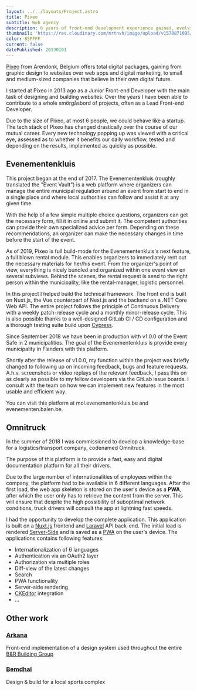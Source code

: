 ```yaml
---
layout: ../../layouts/Project.astro
title: Pixeo
subtitle: Web agency
description: 6 years of front-end development experience gained, evolving from a absolute beginner to a lead engineer for a small web agency.
thumbnail: 'https://res.cloudinary.com/mrtnvh/image/upload/v1570871095/mrtnvh.com/pixeo.jpg'
color: 85FFFF
current: false
datePublished: 20130101
---
```


<div class="intro mb-ggy">

[Pixeo](https://pixeo.be) from Arendonk, Belgium offers total digital packages, gaining from graphic design to websites over web apps and digital marketing, to small and medium-sized companies that believe in their own digital future.

</div>

<div class="column-lg-2 column-xxl-3 mb-ggy">

I started at Pixeo in 2013 ago as a Junior Front-end Developer with the main task of designing and building websites. Over the years I have been able to contribute to a whole smörgåsbord of projects, often as a Lead Front-end Developer.

Due to the size of Pixeo, at most 6 people, we could behave like a startup. The tech stack of Pixeo has changed drastically over the course of our mutual career. Every new technology popping up was viewed with a critical eye, assessed as to whether it benefits our daily workflow, tested and depending on the results, implemented as quickly as possible.

</div>

## Evenementenkluis

<div class="column-lg-2 column-xxl-3 mb-ggy">

This project began at the end of 2017. The Evenementenkluis (roughly translated the "Event Vault") is a web platform where organizers can manage the entire municipal regulation around an event from start to end in a single place and where local authorities can follow and assist it at any given time.

With the help of a few simple multiple choice questions, organizers can get the necessary form, fill it in online and submit it. The competent authorities can provide their own specialized advice per form. Depending on these recommendations, an organizer can make the necessary changes in time before the start of the event.

As of 2019, Pixeo is full build-mode for the Evenementenkluis's next feature, a full blown rental module. This enables organizers to immediately rent out the necessary materials for her/his event. From the organizer's point of view, everything is nicely bundled and organized within one event view en several subviews. Behind the scenes, the rental request is send to the right person within the municipality, like the rental-manager, logistic personnel.

In this project I helped build the technical framework. The front end is built on Nuxt.js, the Vue counterpart of Next.js and the backend on a .NET Core Web API. The entire project follows the principle of Continuous Delivery with a weekly patch-release cycle and a monthly minor-release cycle. This is also possible thanks to a well-designed GitLab CI / CD configuration and a thorough testing suite build upon [Cypress](https://cypress.io).

Since September 2018 we have been in production with v1.0.0 of the Event Safe in 2 municipalities. The goal of the Evenementenkluis is provide every municipality in Flanders with this platform.

Shortly after the release of v1.0.0, my function within the project was briefly changed to following up on incoming feedback, bugs and feature requests. A.h.v. screenshots or video replays of the relevant feedback, I pass this on as clearly as possible to my fellow developers via the GitLab issue boards. I consult with the team on how we can implement new features in the most usable and efficient way.

You can visit this platform at mol.evenementenkluis.be and evenementen.balen.be.

</div>

## Omnitruck

<div class="column-lg-2 column-xxl-3 mb-ggy">

In the summer of 2018 I was commissioned to develop a knowledge-base for a logistics/transport company, codenamed Omnitruck.

The purpose of this platform is to provide a fast, easy and digital documentation platform for all their drivers.

Due to the large number of internationalities of employees within the company, the platform had to be available in 6 different languages. After the first load, the web app skeleton is stored on the user's device as a **PWA**, after which the user only has to retrieve the content from the server. This will ensure that despite the high possibility of suboptimal network conditions, truck drivers will consult the app at lightning fast speeds.

I had the opportunity to develop the complete application. This application is built on a [Nuxt.js](https://nuxtjs.org/) frontend and [Laravel](https://laravel.com/) API back-end. The initial load is rendered [Server-Side](https://ssr.vuejs.org/#what-is-server-side-rendering-ssr) and is saved as a [PWA](https://developers.google.com/web/progressive-web-apps/) on the user's device. The applications contains following features:

- Internationalization of 6 languages
- Authentication via an OAuth2 layer
- Authorization via multiple roles
- Diff-view of the latest changes
- Search
- PWA functionality
- Server-side rendering
- [CKEditor](https://ckeditor.com/ckeditor-5/) integration
- ...

</div>

## Other work

### [Arkana](https://www.arkana.be/)

Front-end implementation of a design system used throughout the entire [B&R Building Group](http://jobs.benrbouwgroep.be/)

### [Bemdhal](http://www.bemdhal.be/nl-BE/)

Design & build for a local sports complex
